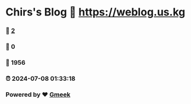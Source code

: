 # Chirs's Blog :link: https://weblog.us.kg 
### :page_facing_up: [2](https://weblog.us.kg/tag.html) 
### :speech_balloon: 0 
### :hibiscus: 1956 
### :alarm_clock: 2024-07-08 01:33:18 
### Powered by :heart: [Gmeek](https://github.com/Meekdai/Gmeek)
